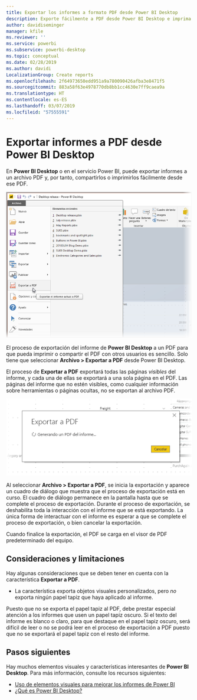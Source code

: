 ```yaml
---
title: Exportar los informes a formato PDF desde Power BI Desktop
description: Exporte fácilmente a PDF desde Power BI Desktop e imprima con facilidad esos informes en PDF
author: davidiseminger
manager: kfile
ms.reviewer: ''
ms.service: powerbi
ms.subservice: powerbi-desktop
ms.topic: conceptual
ms.date: 02/28/2019
ms.author: davidi
LocalizationGroup: Create reports
ms.openlocfilehash: 2f64973650edd951a9a780090426afba3e8471f5
ms.sourcegitcommit: 883a58f63e4978770db8bb1cc4630e7ff9caea9a
ms.translationtype: HT
ms.contentlocale: es-ES
ms.lasthandoff: 03/07/2019
ms.locfileid: "57555591"
---
```

# <a name="export-reports-to-pdf-from-power-bi-desktop"></a>Exportar informes a PDF desde Power BI Desktop
En **Power BI Desktop** o en el servicio Power BI, puede exportar informes a un archivo PDF y, por tanto, compartirlos o imprimirlos fácilmente desde ese PDF.

![Exportar a PDF](media/desktop-export-to-pdf/export-to-pdf_01.png)

El proceso de exportación del informe de **Power BI Desktop** a un PDF para que pueda imprimir o compartir el PDF con otros usuarios es sencillo. Solo tiene que seleccionar **Archivo > Exportar a PDF** desde Power BI Desktop.

El proceso de **Exportar a PDF** exportará todas las páginas *visibles* del informe, y cada una de ellas se exportará a una sola página en el PDF. Las páginas del informe que no estén visibles, como cualquier información sobre herramientas o páginas ocultas, no se exportan al archivo PDF. 

![Exportación a PDF en curso](media/desktop-export-to-pdf/export-to-pdf_02.png)

Al seleccionar **Archivo > Exportar a PDF**, se inicia la exportación y aparece un cuadro de diálogo que muestra que el proceso de exportación está en curso. El cuadro de diálogo permanece en la pantalla hasta que se complete el proceso de exportación. Durante el proceso de exportación, se deshabilita toda la interacción con el informe que se está exportando. La única forma de interactuar con el informe es esperar a que se complete el proceso de exportación, o bien cancelar la exportación. 

Cuando finalice la exportación, el PDF se carga en el visor de PDF predeterminado del equipo. 

## <a name="considerations-and-limitations"></a>Consideraciones y limitaciones
Hay algunas consideraciones que se deben tener en cuenta con la característica **Exportar a PDF**.

* La característica exporta objetos visuales personalizados, pero *no* exporta ningún papel tapiz que haya aplicado al informe.

Puesto que no se exporta el papel tapiz al PDF, debe prestar especial atención a los informes que usen un papel tapiz oscuro. Si el texto del informe es blanco o claro, para que destaque en el papel tapiz oscuro, será difícil de leer o no se podrá leer en el proceso de exportación a PDF puesto que no se exportará el papel tapiz con el resto del informe. 



## <a name="next-steps"></a>Pasos siguientes
Hay muchos elementos visuales y características interesantes de **Power BI Desktop**. Para más información, consulte los recursos siguientes:

* [Uso de elementos visuales para mejorar los informes de Power BI](desktop-visual-elements-for-reports.md)
* [¿Qué es Power BI Desktop?](desktop-what-is-desktop.md)


